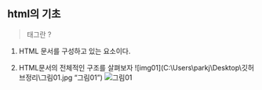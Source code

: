 ## html의 기초

> 태그란 ?

1. HTML 문서를 구성하고 있는 요소이다.

2. HTML문서의 전체적인 구조를 살펴보자
![img01](C:\Users\parkj\Desktop\깃허브정리\그림01.jpg “그림01”) 
![그림01](C:\Users\parkj\Desktop\깃허브정리\그림01.jpg)

